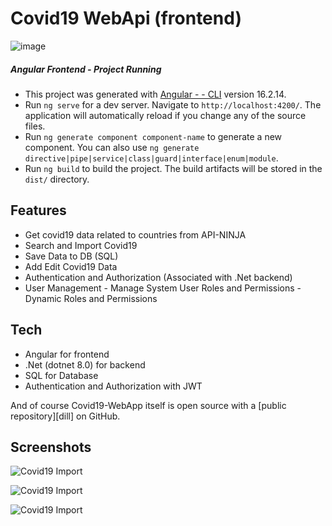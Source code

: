 # Covid19 WebApi (frontend)
![image](https://drive.google.com/uc?export=view&id=13651ynys5yaOOCCkhPbwQRxcLdgnpHUX)
##### Angular Frontend - Project Running
- This project was generated with [Angular - - CLI](https://github.com/angular/angular-cli) version 16.2.14.
- Run `ng serve` for a dev server. Navigate to `http://localhost:4200/`. The application will automatically reload if you change any of the source files.
- Run `ng generate component component-name` to generate a new component. You can also use `ng generate directive|pipe|service|class|guard|interface|enum|module`.
- Run `ng build` to build the project. The build artifacts will be stored in the `dist/` directory.


## Features

- Get covid19 data related to countries from API-NINJA
- Search and Import Covid19 
- Save Data to DB (SQL)
- Add Edit Covid19 Data
- Authentication and Authorization (Associated with .Net backend)
- User Management
       - Manage System User Roles and Permissions
       - Dynamic Roles and Permissions

## Tech


- Angular for frontend
- .Net (dotnet 8.0) for backend
- SQL for Database
- Authentication and Authorization with JWT


And of course Covid19-WebApp itself is open source with a [public repository][dill]
 on GitHub.

## Screenshots

![Covid19 Import](https://drive.google.com/uc?export=view&id=1XceZIc5Jn-uGwovVYeCNQ1lt1eFD61CW)

![Covid19 Import](https://drive.google.com/uc?export=view&id=1dAKqGBDp3yyMK3uWImisPqFN8UKxSxSy)

![Covid19 Import](https://drive.google.com/uc?export=view&id=1f6pySDpAgWpdIz5a2ZUiTbLOYWjKpn3g)


